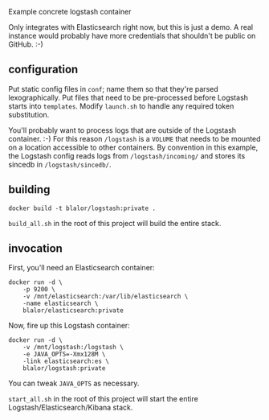 Example concrete logstash container

Only integrates with Elasticsearch right now, but this is just a demo.  A real
instance would probably have more credentials that shouldn't be public on
GitHub. :-)

## configuration

Put static config files in `conf`; name them so that they're parsed
lexographically.  Put files that need to be pre-processed before Logstash starts
into `templates`.  Modify `launch.sh` to handle any required token substitution.

You'll probably want to process logs that are outside of the Logstash container.
:-)  For this reason `/logstash` is a `VOLUME` that needs to be mounted on a
location accessible to other containers.  By convention in this example, the
Logstash config reads logs from `/logstash/incoming/` and stores its sincedb in
`/logstash/sincedb/`.

## building

    docker build -t blalor/logstash:private .

`build_all.sh` in the root of this project will build the entire stack.

## invocation

First, you'll need an Elasticsearch container:

    docker run -d \
        -p 9200 \
        -v /mnt/elasticsearch:/var/lib/elasticsearch \
        -name elasticsearch \
        blalor/elasticsearch:private

Now, fire up this Logstash container:

    docker run -d \
        -v /mnt/logstash:/logstash \
        -e JAVA_OPTS=-Xmx128M \
        -link elasticsearch:es \
        blalor/logstash:private

You can tweak `JAVA_OPTS` as necessary.

`start_all.sh` in the root of this project will start the entire
Logstash/Elasticsearch/Kibana stack.
